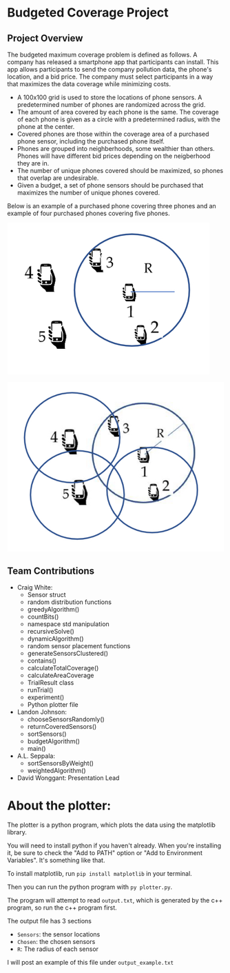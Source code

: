 # Budgeted Coverage Project
## Project Overview
The budgeted maximum coverage problem is defined as follows. A company has released a smartphone app that participants can install.
This app allows participants to send the company pollution data, the phone's location, and a bid price.
The company must select participants in a way that maximizes the data coverage while minimizing costs.
- A 100x100 grid is used to store the locations of phone sensors. A predetermined number of phones are randomized across the grid.
- The amount of area covered by each phone is the same. The coverage of each phone is given as a circle with a predetermined radius, with the phone at the center. 
- Covered phones are those within the coverage area of a purchased phone sensor, including the purchased phone itself.
- Phones are grouped into neighberhoods, some wealthier than others. Phones will have different bid prices depending on the neigberhood they are in.
- The number of unique phones covered should be maximized, so phones that overlap are undesirable.
- Given a budget, a set of phone sensors should be purchased that maximizes the number of unique phones covered.

Below is an example of a purchased phone covering three phones and an example of four purchased phones covering five phones.

![picture alt](https://github.com/SuperLan11/BudgetedCoverage/blob/master/Coverage1.jpeg)

![picture alt](https://github.com/SuperLan11/BudgetedCoverage/blob/master/Coverage2.jpeg)

## Team Contributions
- Craig White:
  - Sensor struct
  - random distribution functions
  - greedyAlgorithm()
  - countBits()
  - namespace std manipulation
  - recursiveSolve()
  - dynamicAlgorithm()
  - random sensor placement functions
  - generateSensorsClustered()
  - contains()
  - calculateTotalCoverage()
  - calculateAreaCoverage
  - TrialResult class
  - runTrial()
  - experiment()
  - Python plotter file
- Landon Johnson:
  - chooseSensorsRandomly()
  - returnCoveredSensors()
  - sortSensors()
  - budgetAlgorithm()
  - main()
- A.L. Seppala:
  - sortSensorsByWeight()
  - weightedAlgorithm()
- David Wonggant: Presentation Lead

# About the plotter:
The plotter is a python program, which plots the data using the matplotlib library.

You will need to install python if you haven't already.  When you're installing it, be sure to check the "Add to PATH" option or "Add to Environment Variables".  It's something like that.

To install matplotlib, run `pip install matplotlib` in your terminal.

Then you can run the python program with `py plotter.py`.

The program will attempt to read `output.txt`, which is generated by the c++ program, so run the c++ program first.

The output file has 3 sections
- `Sensors`: the sensor locations
- `Chosen`: the chosen sensors
- `R`: The radius of each sensor

I will post an example of this file under `output_example.txt`

